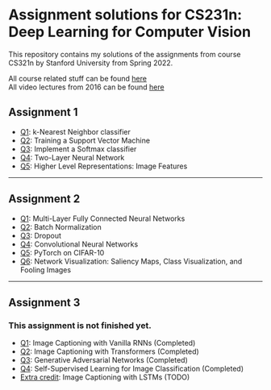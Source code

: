 # Assignment solutions for CS231n: Deep Learning for Computer Vision
This repository contains my solutions of the assignments from course CS321n by Stanford University from Spring 2022.

All course related stuff can be found [here](http://cs231n.stanford.edu/index.html "Stanford University CS231n: Deep Learning for Computer Vision")<br>
All video lectures from 2016 can be found [here](https://youtube.com/playlist?list=PLkt2uSq6rBVctENoVBg1TpCC7OQi31AlC)

## Assignment 1
* [Q1](../main/assignment1/knn.ipynb): k-Nearest Neighbor classifier
* [Q2](../main/assignment1/svm.ipynb): Training a Support Vector Machine
* [Q3](../main/assignment1/softmax.ipynb): Implement a Softmax classifier
* [Q4](../main/assignment1/two_layer_net.ipynb): Two-Layer Neural Network
* [Q5](../main/assignment1/features.ipynb): Higher Level Representations: Image Features
___
## Assignment 2
* [Q1](../main/assignment2/FullyConnectedNets.ipynb): Multi-Layer Fully Connected Neural Networks
* [Q2](../main/assignment2/BatchNormalization.ipynb): Batch Normalization
* [Q3](../main/assignment2/Dropout.ipynb): Dropout
* [Q4](../main/assignment2/ConvolutionalNetworks.ipynb): Convolutional Neural Networks
* [Q5](../main/assignment2/Pytorch.ipynb): PyTorch on CIFAR-10
* [Q6](../main/assignment2/Network_Visualisation.ipynb): Network Visualization: Saliency Maps, Class Visualization, and Fooling Images
___
## Assignment 3
### This assignment is not finished yet.
* [Q1](../main/assignment3/RNN_Captioning.ipynb): Image Captioning with Vanilla RNNs (Completed)
* [Q2](../main/assignment3/Transformer_Captioning.ipynb): Image Captioning with Transformers (Completed)
* [Q3](../main/assignment3/Generative_Adversarial_Networks.ipynb): Generative Adversarial Networks (Completed)
* [Q4](../main/assignment3/Self_Supervised_Learning.ipynb): Self-Supervised Learning for Image Classification (Completed)
* [Extra credit](../main/assignment3/LSTM_Captioning.ipynb): Image Captioning with LSTMs (TODO)




